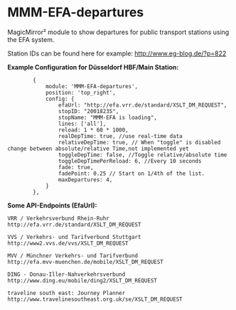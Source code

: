 # MMM-EFA-departures
MagicMirror² module to show departures for public transport stations using the EFA system.

Station IDs can be found here for example:
http://www.eg-blog.de/?p=822

**Example Configuration for Düsseldorf HBF/Main Station:**
```
		{
			module: 'MMM-EFA-departures',
			position: 'top_right',
			config: {
				efaUrl: "http://efa.vrr.de/standard/XSLT_DM_REQUEST",
				stopID: "20018235",
				stopName: "MMM-EFA is loading",
				lines: ['all'],
				reload: 1 * 60 * 1000,
				realDepTime: true, //use real-time data
				relativeDepTime: true, // When "toggle" is disabled change between absolute/relative Time,not implemented yet
				toggleDepTime: false, //Toggle relative/absolute time
				toggleDepTimePerReload: 6, //Every 10 seconds
				fade: true,
				fadePoint: 0.25 // Start on 1/4th of the list.
				maxDepartures: 4,
			}
		},
```

**Some API-Endpoints (EfaUrl):**
```
VRR / Verkehrsverbund Rhein-Ruhr
http://efa.vrr.de/standard/XSLT_DM_REQUEST

VVS / Verkehrs- und Tarifverbund Stuttgart
http://www2.vvs.de/vvs/XSLT_DM_REQUEST

MVV / Münchner Verkehrs- und Tarifverbund
http://efa.mvv-muenchen.de/mobile/XSLT_DM_REQUEST

DING - Donau-Iller-Nahverkehrsverbund
http://www.ding.eu/mobile/ding2/XSLT_DM_REQUEST

traveline south east: Journey Planner
http://www.travelinesoutheast.org.uk/se/XSLT_DM_REQUEST
```
